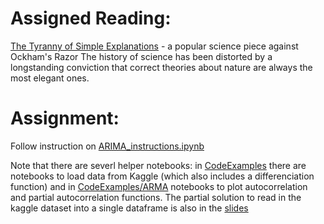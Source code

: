 # Assigned Reading:

[The Tyranny of Simple Explanations](https://www.theatlantic.com/science/archive/2016/08/occams-razor/495332/) - a popular science piece against Ockham's Razor
The history of science has been distorted by a longstanding conviction that correct theories about nature are always the most elegant ones.

# Assignment:

Follow instruction on [ARIMA_instructions.ipynb](ARIMA_instructions.ipynb)

Note that there are severl helper notebooks: in [CodeExamples](https://github.com/fedhere/MLTSA_FBianco/tree/master/CodeExamples) there are notebooks to load data from Kaggle (which also includes a differenciation function) and in [CodeExamples/ARMA](https://github.com/fedhere/MLTSA_FBianco/tree/master/CodeExamples/ARMA) notebooks to plot autocorrelation and partial autocorrelation functions.
The partial solution to read in the kaggle dataset into a single dataframe is also in the [slides](https://slides.com/federicabianco/mltsa2/live?context=editing#/14/1) 

